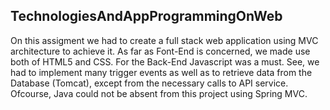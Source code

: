 <h2>TechnologiesAndAppProgrammingOnWeb</h2>

On this assigment we had to create a full stack web application using MVC architecture to achieve it. As far as Font-End is concerned, we made use both of HTML5 and CSS. For the Back-End Javascript was a must. See, we had to implement many trigger events as well as to retrieve data from the Database (Tomcat), except from the necessary calls to API service. Ofcourse, Java could not be absent from this project using Spring MVC. 
